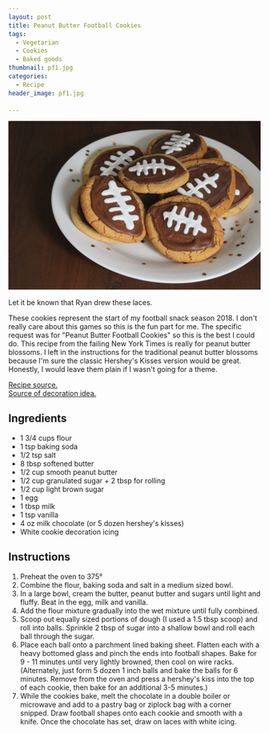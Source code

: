 ```yaml
---
layout: post
title: Peanut Butter Football Cookies
tags:
  - Vegetarian
  - Cookies
  - Baked goods
thumbnail: pf1.jpg
categories:
  - Recipe
header_image: pf1.jpg

---
```


![Image of Peanut Butter Football Cookies.](/upload/pf1.jpg)

Let it be known that Ryan drew these laces.

  
These cookies represent the start of my football snack season 2018. I don't really care about this games so this is the fun part for me. The specific request was for "Peanut Butter Football Cookies" so this is the best I could do. This recipe from the failing New York Times is really for peanut butter blossoms. I left in the instructions for the traditional peanut butter blossoms because I'm sure the classic Hershey's Kisses version would be great. Honestly, I would leave them plain if I wasn't going for a theme.  
  

  
[Recipe source.](https://cooking.nytimes.com/recipes/1012939-peanut-butter-blossoms)  
[Source of decoration idea.](https://www.crazyforcrust.com/peanut-butter-football-cookies/)

## Ingredients

- 1 3/4 cups flour
- 1 tsp baking soda
- 1/2 tsp salt
- 8 tbsp softened butter
- 1/2 cup smooth peanut butter
- 1/2 cup granulated sugar + 2 tbsp for rolling
- 1/2 cup light brown sugar
- 1 egg
- 1 tbsp milk
- 1 tsp vanilla
- 4 oz milk chocolate (or 5 dozen hershey's kisses)
- White cookie decoration icing

## Instructions

1. Preheat the oven to 375°
1. Combine the flour, baking soda and salt in a medium sized bowl. 
1. In a large bowl, cream the butter, peanut butter and sugars until light and fluffy. Beat in the egg, milk and vanilla.
1. Add the flour mixture gradually into the wet mixture until fully combined. 
1. Scoop out equally sized portions of dough (I used a 1.5 tbsp scoop) and roll into balls. Sprinkle 2 tbsp of sugar into a shallow bowl and roll each ball through the sugar. 
1. Place each ball onto a parchment lined baking sheet. Flatten each with a heavy bottomed glass and pinch the ends into football shapes. Bake for 9 - 11 minutes until very lightly browned, then cool on wire racks. (Alternately, just form 5 dozen 1 inch balls and bake the balls for 6 minutes. Remove from the oven and press a hershey's kiss into the top of each cookie, then bake for an additional 3-5 minutes.)
1. While the cookies bake, melt the chocolate in a double boiler or microwave and add to a pastry bag or ziplock bag with a corner snipped. Draw football shapes onto each cookie and smooth with a knife. Once the chocolate has set, draw on laces with white icing.





